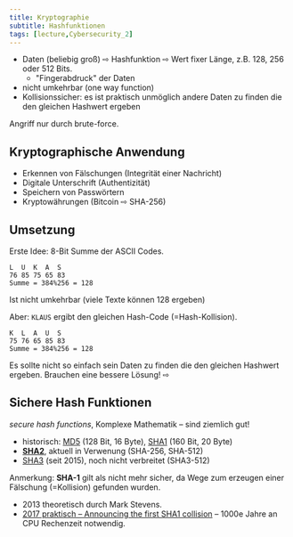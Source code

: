 ```yaml
---
title: Kryptographie
subtitle: Hashfunktionen
tags: [lecture,Cybersecurity_2]
---
```


- Daten (beliebig groß) ⇨ Hashfunktion ⇨ Wert fixer Länge, z.B. 128, 256 oder 512 Bits. 
  - "Fingerabdruck" der Daten
- nicht umkehrbar (one way function)
- Kollisionssicher: es ist praktisch unmöglich andere Daten zu finden die den gleichen Hashwert ergeben

Angriff nur durch brute-force.

## Kryptographische Anwendung

- Erkennen von Fälschungen (Integrität einer Nachricht)
- Digitale Unterschrift (Authentizität)
- Speichern von Passwörtern
- Kryptowährungen (Bitcoin ⇨ SHA-256)

## Umsetzung

Erste Idee: 8-Bit Summe der ASCII Codes. 

```
L  U  K  A  S
76 85 75 65 83
Summe = 384%256 = 128
```

Ist nicht umkehrbar (viele Texte können 128 ergeben)

Aber: `KLAUS` ergibt den gleichen Hash-Code (=Hash-Kollision).

```
K  L  A  U  S
75 76 65 85 83
Summe = 384%256 = 128
```

Es sollte nicht so einfach sein Daten zu finden die den gleichen Hashwert ergeben. Brauchen eine bessere Lösung!  ⇨

## Sichere Hash Funktionen

*secure hash functions*, Komplexe Mathematik – sind ziemlich gut!

- historisch: [MD5](https://en.wikipedia.org/wiki/MD5) (128 Bit, 16 Byte), [SHA1](https://en.wikipedia.org/wiki/SHA-1) (160 Bit, 20 Byte)
- [**SHA2**](https://en.wikipedia.org/wiki/SHA-2), aktuell in Verwenung (SHA-256, SHA-512)
- [SHA3](https://en.wikipedia.org/wiki/SHA-3) (seit 2015), noch nicht verbreitet (SHA3-512)

Anmerkung: **SHA-1** gilt als nicht mehr sicher, da Wege zum erzeugen einer Fälschung (=Kollision) gefunden wurden. 

- 2013 theoretisch durch Mark Stevens.  
- [2017 praktisch – Announcing the first SHA1 collision](https://security.googleblog.com/2017/02/announcing-first-sha1-collision.html) – 1000e Jahre an CPU Rechenzeit notwendig.

